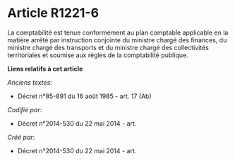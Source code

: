 # Article R1221-6

La comptabilité est tenue conformément au plan comptable applicable en la matière arrêté par instruction conjointe du
ministre chargé des finances, du ministre chargé des transports et du ministre chargé des collectivités territoriales et
soumise aux règles de la comptabilité publique.

**Liens relatifs à cet article**

_Anciens textes_:

  - Décret n°85-891 du 16 août 1985 - art. 17 (Ab)

_Codifié par_:

  - Décret n°2014-530 du 22 mai 2014 - art.

_Créé par_:

  - Décret n°2014-530 du 22 mai 2014 - art.
